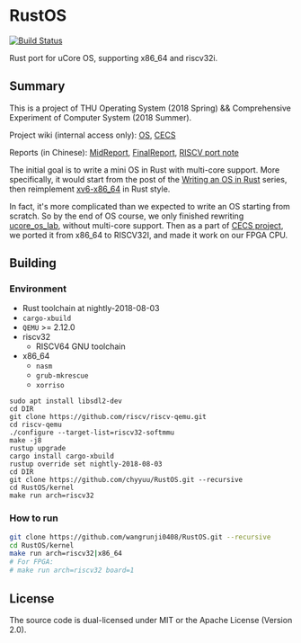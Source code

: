 # RustOS

[![Build Status](https://travis-ci.org/wangrunji0408/RustOS.svg?branch=master)](https://travis-ci.org/wangrunji0408/RustOS)

Rust port for uCore OS, supporting x86_64 and riscv32i.

## Summary

This is a project of THU Operating System (2018 Spring) && Comprehensive Experiment of Computer System (2018 Summer).

Project wiki (internal access only): [OS](http://os.cs.tsinghua.edu.cn/oscourse/OS2018spring/projects/g11), [CECS](http://os.cs.tsinghua.edu.cn/oscourse/csproject2018/group05)

Reports (in Chinese): [MidReport](./docs/MidReport.md), [FinalReport](./docs/FinalReport.md), [RISCV port note](./docs/RISCV.md)



The initial goal is to write a mini OS in Rust with multi-core support. More specifically, it would start from the post of the [Writing an OS in Rust](http://os.phil-opp.com) series, then reimplement [xv6-x86_64](https://github.com/jserv/xv6-x86_64) in Rust style.

In fact, it's more complicated than we expected to write an OS starting from scratch. So by the end of OS course, we only finished rewriting [ucore_os_lab](https://github.com/chyyuu/ucore_os_lab), without multi-core support. Then as a part of [CECS project](https://github.com/riscv-and-rust-and-decaf), we ported it from x86_64 to RISCV32I, and made it work on our FPGA CPU.

## Building

### Environment

* Rust toolchain at nightly-2018-08-03
*  `cargo-xbuild`
* `QEMU` >= 2.12.0
* riscv32
  * RISCV64 GNU toolchain
* x86_64
  * `nasm`
  * `grub-mkrescue`
  * `xorriso`

```
sudo apt install libsdl2-dev
cd DIR
git clone https://github.com/riscv/riscv-qemu.git
cd riscv-qemu
./configure --target-list=riscv32-softmmu
make -j8
rustup upgrade
cargo install cargo-xbuild
rustup override set nightly-2018-08-03
cd DIR
git clone https://github.com/chyyuu/RustOS.git --recursive
cd RustOS/kernel
make run arch=riscv32
```
### How to run

```bash
git clone https://github.com/wangrunji0408/RustOS.git --recursive
cd RustOS/kernel
make run arch=riscv32|x86_64
# For FPGA: 
# make run arch=riscv32 board=1
```

## License

The source code is dual-licensed under MIT or the Apache License (Version 2.0).
